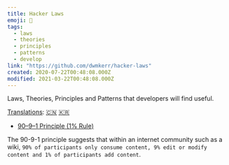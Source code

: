 ```yaml
---
title: Hacker Laws
emoji: 📝
tags:
  - laws
  - theories
  - principles
  - patterns
  - develop
link: "https://github.com/dwmkerr/hacker-laws"
created: 2020-07-22T00:48:08.000Z
modified: 2021-03-22T00:48:08.000Z
---
```


Laws, Theories, Principles and Patterns that developers will find useful.

[Translations](#translations): [🇨🇳](https://github.com/nusr/hacker-laws-zh) [🇰🇷](https://github.com/codeanddonuts/hacker-laws-kr)

- [90–9–1 Principle (1% Rule)](<https://en.wikipedia.org/wiki/1%25_rule_(Internet_culture)>)

The 90-9-1 principle suggests that within an internet community such as a wiki, `90% of participants only consume content, 9% edit or modify content and 1% of participants add content`.
